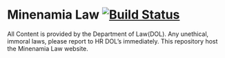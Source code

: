 # Minenamia Law [![Build Status](https://travis-ci.com/Richienb/Minenamia-Law.svg?branch=master)](https://travis-ci.com/Richienb/Minenamia-Law)
All Content is provided by the Department of Law(DOL). Any unethical, immoral laws, please report to HR DOL’s immediately.
This repository host the Minenamia Law website.
